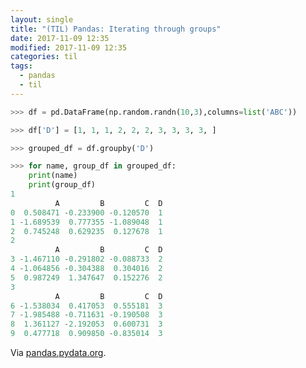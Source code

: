 ```yaml
---
layout: single
title: "(TIL) Pandas: Iterating through groups"
date: 2017-11-09 12:35
modified: 2017-11-09 12:35
categories: til
tags:
  - pandas
  - til
---
```


```python
>>> df = pd.DataFrame(np.random.randn(10,3),columns=list('ABC'))

>>> df['D'] = [1, 1, 1, 2, 2, 2, 3, 3, 3, 3, ]

>>> grouped_df = df.groupby('D')

>>> for name, group_df in grouped_df:
    print(name)
    print(group_df)
1
          A         B         C  D
0  0.508471 -0.233900 -0.120570  1
1 -1.689539  0.777355 -1.089048  1
2  0.745248  0.629235  0.127678  1
2
          A         B         C  D
3 -1.467110 -0.291802 -0.088733  2
4 -1.064856 -0.304388  0.304016  2
5  0.987249  1.347647  0.152276  2
3
          A         B         C  D
6 -1.538034  0.417053  0.555181  3
7 -1.985488 -0.711631 -0.190508  3
8  1.361127 -2.192053  0.600731  3
9  0.477718  0.909850 -0.835014  3
```

Via [pandas.pydata.org](http://pandas.pydata.org/pandas-docs/stable/groupby.html#iterating-through-groups).
